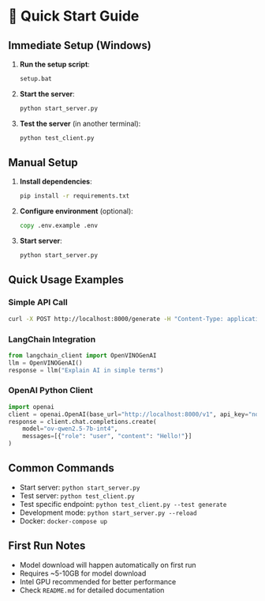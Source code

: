 # 🚀 Quick Start Guide

## Immediate Setup (Windows)

1. **Run the setup script**:
   ```cmd
   setup.bat
   ```

2. **Start the server**:
   ```cmd
   python start_server.py
   ```

3. **Test the server** (in another terminal):
   ```cmd
   python test_client.py
   ```

## Manual Setup

1. **Install dependencies**:
   ```cmd
   pip install -r requirements.txt
   ```

2. **Configure environment** (optional):
   ```cmd
   copy .env.example .env
   ```

3. **Start server**:
   ```cmd
   python start_server.py
   ```

## Quick Usage Examples

### Simple API Call
```bash
curl -X POST http://localhost:8000/generate -H "Content-Type: application/json" -d '{"prompt": "Hello!"}'
```

### LangChain Integration
```python
from langchain_client import OpenVINOGenAI
llm = OpenVINOGenAI()
response = llm("Explain AI in simple terms")
```

### OpenAI Python Client
```python
import openai
client = openai.OpenAI(base_url="http://localhost:8000/v1", api_key="not-needed")
response = client.chat.completions.create(
    model="ov-qwen2.5-7b-int4",
    messages=[{"role": "user", "content": "Hello!"}]
)
```

## Common Commands

- Start server: `python start_server.py`
- Test server: `python test_client.py`
- Test specific endpoint: `python test_client.py --test generate`
- Development mode: `python start_server.py --reload`
- Docker: `docker-compose up`

## First Run Notes

- Model download will happen automatically on first run
- Requires ~5-10GB for model download
- Intel GPU recommended for better performance
- Check `README.md` for detailed documentation